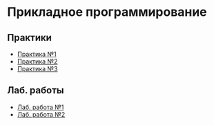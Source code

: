 # Прикладное программирование

Практики
--------
- [Практика №1](practic01.md)
- [Практика №2](practic02.md)
- [Практика №3](practic03.md)

Лаб. работы
--------
- [Лаб. работа №1](priklad_spo_lab1.pdf)
- [Лаб. работа №2](priklad_spo_lab2.pdf)
